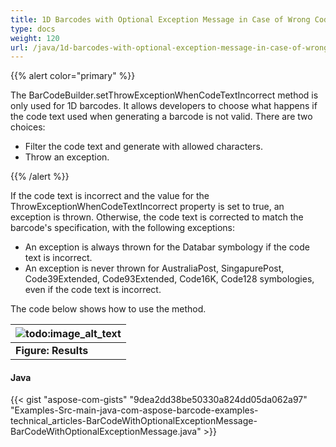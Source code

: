 ```yaml
---
title: 1D Barcodes with Optional Exception Message in Case of Wrong Code Text
type: docs
weight: 120
url: /java/1d-barcodes-with-optional-exception-message-in-case-of-wrong-code-text/
---
```


{{% alert color="primary" %}} 

The BarCodeBuilder.setThrowExceptionWhenCodeTextIncorrect method is only used for 1D barcodes. It allows developers to choose what happens if the code text used when generating a barcode is not valid. There are two choices:

- Filter the code text and generate with allowed characters.
- Throw an exception.

{{% /alert %}} 

If the code text is incorrect and the value for the ThrowExceptionWhenCodeTextIncorrect property is set to true, an exception is thrown. Otherwise, the code text is corrected to match the barcode's specification, with the following exceptions:

- An exception is always thrown for the Databar symbology if the code text is incorrect.
- An exception is never thrown for AustraliaPost, SingapurePost, Code39Extended, Code93Extended, Code16K, Code128 symbologies, even if the code text is incorrect.

The code below shows how to use the method.

|![todo:image_alt_text](http://i.imgur.com/P2zeeDn.png)|
| :- |
|**Figure: Results**|

#### **Java**
{{< gist "aspose-com-gists" "9dea2dd38be50330a824dd05da062a97" "Examples-Src-main-java-com-aspose-barcode-examples-technical_articles-BarCodeWithOptionalExceptionMessage-BarCodeWithOptionalExceptionMessage.java" >}}

